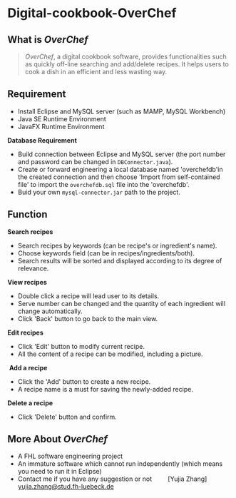 # Digital-cookbook-OverChef

## What is *OverChef*
>*OverChef*, a digital cookbook software, provides functionalities such as quickly off-line searching and add/delete recipes. It helps users to cook a dish in an efficient and less wasting way.

## Requirement
- Install Eclipse and MySQL server (such as MAMP, MySQL Workbench)
- Java SE Runtime Environment
- JavaFX Runtime Environment<br>

**Database Requirement**
 - Build connection between Eclipse and MySQL server (the port number and password can be changed in `DBConnector.java`).
 - Create or forward engineering a local database named 'overchefdb'in the created connection and then choose 'Import from self-contained file' to import the `overchefdb.sql` file into the 'overchefdb'.
 - Buid your own `mysql-connector.jar` path to the project.
 
## Function 
  **Search recipes**
  - Search recipes by keywords (can be recipe's or ingredient's name).
  - Choose keywords field (can be in recipes/ingredients/both).
  - Search results will be sorted and displayed according to its degree of relevance.

  **View recipes** 
  - Double click a recipe will lead user to its details.
  - Serve number can be changed and the quantity of each ingredient will change automatically.
  - Click 'Back' button to go back to the main view.

  **Edit recipes** 
  - Click 'Edit' button to modify current recipe.
  - All the content of a recipe can be modified, including a picture.
  
  **Add a recipe** 
  - Click the 'Add' button to create a new recipe.
  - A recipe name is a must for saving the newly-added recipe.
  
  **Delete a recipe**
  - Click 'Delete' button and confirm.

## More About *OverChef*
- A FHL software engineering project
- An immature software which cannot run independently (which means you need to run it in Eclipse)
- Contact me if you have any suggestion or not
&emsp;&emsp; [Yujia Zhang] <yujia.zhang@stud.fh-luebeck.de>

